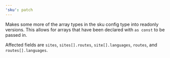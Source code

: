 ```yaml
---
'sku': patch
---
```


Makes some more of the array types in the sku config type into readonly versions.
This allows for arrays that have been declared with `as const` to be passed in.

Affected fields are `sites`, `sites[].routes`, `site[].languages`, `routes`, and `routes[].languages`.